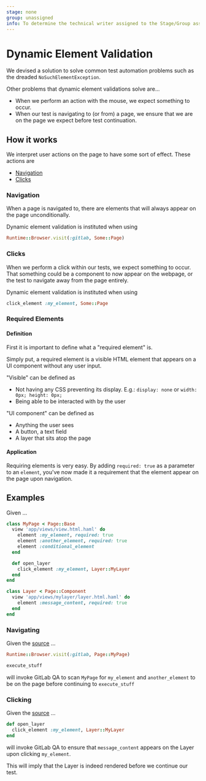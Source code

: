 ```yaml
---
stage: none
group: unassigned
info: To determine the technical writer assigned to the Stage/Group associated with this page, see https://about.gitlab.com/handbook/engineering/ux/technical-writing/#designated-technical-writers
---
```


# Dynamic Element Validation

We devised a solution to solve common test automation problems such as the dreaded `NoSuchElementException`.

Other problems that dynamic element validations solve are...

- When we perform an action with the mouse, we expect something to occur.
- When our test is navigating to (or from) a page, we ensure that we are on the page we expect before
  test continuation.

## How it works

We interpret user actions on the page to have some sort of effect. These actions are

- [Navigation](#navigation)
- [Clicks](#clicks)

### Navigation

When a page is navigated to, there are elements that will always appear on the page unconditionally.

Dynamic element validation is instituted when using

```ruby
Runtime::Browser.visit(:gitlab, Some::Page)
```

### Clicks

When we perform a click within our tests, we expect something to occur. That something could be a component to now
appear on the webpage, or the test to navigate away from the page entirely.

Dynamic element validation is instituted when using

```ruby
click_element :my_element, Some::Page
```

### Required Elements

#### Definition

First it is important to define what a "required element" is.

Simply put, a required element is a visible HTML element that appears on a UI component without any user input.

"Visible" can be defined as

- Not having any CSS preventing its display. E.g.: `display: none` or `width: 0px; height: 0px;`
- Being able to be interacted with by the user

"UI component" can be defined as

- Anything the user sees
- A button, a text field
- A layer that sits atop the page

#### Application

Requiring elements is very easy. By adding `required: true` as a parameter to an `element`, you've now made it
a requirement that the element appear on the page upon navigation.

## Examples

Given ...

```ruby
class MyPage < Page::Base
  view 'app/views/view.html.haml' do
    element :my_element, required: true
    element :another_element, required: true
    element :conditional_element
  end

  def open_layer
    click_element :my_element, Layer::MyLayer
  end
end

class Layer < Page::Component
  view 'app/views/mylayer/layer.html.haml' do
    element :message_content, required: true
  end
end
```

### Navigating

Given the [source](#examples) ...

```ruby
Runtime::Browser.visit(:gitlab, Page::MyPage)

execute_stuff
```

will invoke GitLab QA to scan `MyPage` for `my_element` and `another_element` to be on the page before continuing to
`execute_stuff`

### Clicking

Given the [source](#examples) ...

```ruby
def open_layer
  click_element :my_element, Layer::MyLayer
end
```

will invoke GitLab QA to ensure that `message_content` appears on
the Layer upon clicking `my_element`.

This will imply that the Layer is indeed rendered before we continue our test.
